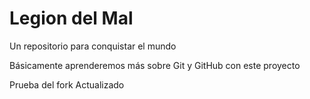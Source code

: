 # Legion del Mal
Un repositorio para conquistar el mundo

Básicamente aprenderemos más sobre Git y GitHub con este proyecto

Prueba del fork Actualizado
